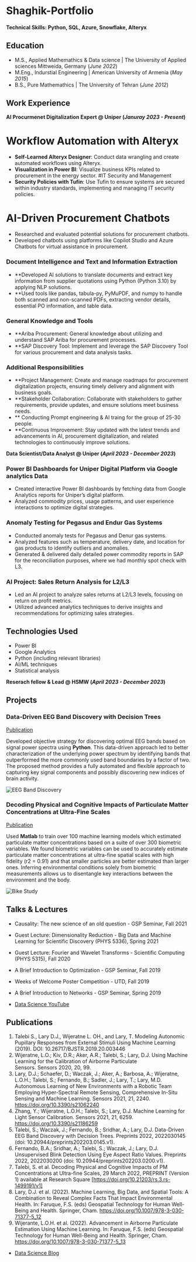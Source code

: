 # Shaghik-Portfolio



#### Technical Skills: Python, SQL, Azure, Snowflake, Alteryx

## Education
- M.S., Applied Mathemathics & Data science | The University of Applied sciences Mittweida, Germany (_June 2022_)								       		
- M.Eng., Indurstial Engineering	| American University of Armenia (_May 2015_)	 			        		
- B.S., Pure Mathemathics | The University of Tehran (_June 2012_)

## Work Experience
**AI Procurmenet Digitalization Expert @ Uniper (_Januray 2023 - Present_)**
# Workflow Automation with Alteryx
- **Self-Learned Alteryx Designer**: Conduct data wrangling and create automated workflows using Alteryx.
- **Visualization in Power BI**: Visualize business KPIs related to procurement in the energy sector.
#IT Security and Management
- **Security Policies with Tufin**: Use Tufin to ensure systems are secured within industry standards, implementing and managing IT security policies.
# AI-Driven Procurement Chatbots
- Researched and evaluated potential solutions for procurement chatbots.
- Developed chatbots using platforms like Copilot Studio and Azure Chatbots for virtual assistance in procurement.

### Document Intelligence and Text and Information Extraction
- **Developed AI solutions to translate documents and extract key information from supplier quotations using Python (Python 3.10) by applying NLP solutions.
- **Used tools like pandas, tabula-py, PyMuPDF, and numpy to handle both scanned and non-scanned PDFs, extracting vendor details, essential PO information, and table data.
### General Knowledge and Tools
- **Ariba Procurement: General knowledge about utilizing and understand SAP Ariba for procurement processes.
- **SAP Discovery Tool: Implement and leverage the SAP Discovery Tool for various procurement and data analysis tasks.
### Additional Responsibilities
- **Project Management: Create and manage roadmaps for procurement digitalization projects, ensuring timely delivery and alignment with business goals.
- **Stakeholder Collaboration: Collaborate with stakeholders to gather requirements, provide updates, and ensure solutions meet business needs.
- ** Conducting Prompt engineering & AI traing for the group of 25-30 people.
- **Continuous Improvement: Stay updated with the latest trends and advancements in AI, procurement digitalization, and related technologies to continuously improve solutions.





**Data Scientist/Data Analyst @ Uniper (_April 2023 - December 2023_)**
### Power BI Dashboards for Uniper Digital Platform via Google analytics Data
- Created interactive Power BI dashboards by fetching data from Google Analytics reports for Uniper’s digital platform.
- Analyzed commodity prices, usage patterns, and user experience interactions to optimize digital strategies.

### Anomaly Testing for Pegasus and Endur Gas Systems
- Conducted anomaly tests for Pegasus and Denur gas systems.
- Analyzed features such as temperature, delivery date, and location for gas products to identify outliers and anomalies.
- Generated & delivered daily detailed power commodity reports in SAP for the reconciliation purposes, where we had monthly spot check with L3.

### AI Project: Sales Return Analysis for L2/L3
- Led an AI project to analyze sales returns at L2/L3 levels, focusing on return on profit metrics.
- Utilized advanced analytics techniques to derive insights and recommendations for optimizing sales strategies.

## Technologies Used
- Power BI
- Google Analytics
- Python (including relevant libraries)
- AI/ML techniques
- Statistical analysis

  
**Reserach fellow & Lead @ HSMW (_April 2023 - December 2023_)**  





## Projects
### Data-Driven EEG Band Discovery with Decision Trees
[Publication](https://www.mdpi.com/1424-8220/22/8/3048)

Developed objective strategy for discovering optimal EEG bands based on signal power spectra using **Python**. This data-driven approach led to better characterization of the underlying power spectrum by identifying bands that outperformed the more commonly used band boundaries by a factor of two. The proposed method provides a fully automated and flexible approach to capturing key signal components and possibly discovering new indices of brain activity.

![EEG Band Discovery](/assets/img/eeg_band_discovery.jpeg)

### Decoding Physical and Cognitive Impacts of Particulate Matter Concentrations at Ultra-Fine Scales
[Publication](https://www.mdpi.com/1424-8220/22/11/4240)

Used **Matlab** to train over 100 machine learning models which estimated particulate matter concentrations based on a suite of over 300 biometric variables. We found biometric variables can be used to accurately estimate particulate matter concentrations at ultra-fine spatial scales with high fidelity (r2 = 0.91) and that smaller particles are better estimated than larger ones. Inferring environmental conditions solely from biometric measurements allows us to disentangle key interactions between the environment and the body.

![Bike Study](/assets/img/bike_study.jpeg)

## Talks & Lectures
- Causality: The new science of an old question - GSP Seminar, Fall 2021
- Guest Lecture: Dimensionality Reduction - Big Data and Machine Learning for Scientific Discovery (PHYS 5336), Spring 2021
- Guest Lecture: Fourier and Wavelet Transforms - Scientific Computing (PHYS 5315), Fall 2020
- A Brief Introduction to Optimization - GSP Seminar, Fall 2019
- Weeks of Welcome Poster Competition - UTD, Fall 2019
- A Brief Introduction to Networks - GSP Seminar, Spring 2019

- [Data Science YouTube](https://www.youtube.com/channel/UCa9gErQ9AE5jT2DZLjXBIdA)

## Publications
1. Talebi S., Lary D.J., Wijeratne L. OH., and Lary, T. Modeling Autonomic Pupillary Responses from External Stimuli Using Machine Learning (2019). DOI: 10.26717/BJSTR.2019.20.003446
2. Wijeratne, L.O.; Kiv, D.R.; Aker, A.R.; Talebi, S.; Lary, D.J. Using Machine Learning for the Calibration of Airborne Particulate Sensors. Sensors 2020, 20, 99.
3. Lary, D.J.; Schaefer, D.; Waczak, J.; Aker, A.; Barbosa, A.; Wijeratne, L.O.H.; Talebi, S.; Fernando, B.; Sadler, J.; Lary, T.; Lary, M.D. Autonomous Learning of New Environments with a Robotic Team Employing Hyper-Spectral Remote Sensing, Comprehensive In-Situ Sensing and Machine Learning. Sensors 2021, 21, 2240. https://doi.org/10.3390/s21062240
4. Zhang, Y.; Wijeratne, L.O.H.; Talebi, S.; Lary, D.J. Machine Learning for Light Sensor Calibration. Sensors 2021, 21, 6259. https://doi.org/10.3390/s21186259
5. Talebi, S.; Waczak, J.; Fernando, B.; Sridhar, A.; Lary, D.J. Data-Driven EEG Band Discovery with Decision Trees. Preprints 2022, 2022030145 (doi: 10.20944/preprints202203.0145.v1).
6. Fernando, B.A.; Sridhar, A.; Talebi, S.; Waczak, J.; Lary, D.J. Unsupervised Blink Detection Using Eye Aspect Ratio Values. Preprints 2022, 2022030200 (doi: 10.20944/preprints202203.0200.v1).
7. Talebi, S. et al. Decoding Physical and Cognitive Impacts of PM Concentrations at Ultra-fine Scales, 29 March 2022, PREPRINT (Version 1) available at Research Square [https://doi.org/10.21203/rs.3.rs-1499191/v1]
8. Lary, D.J. et al. (2022). Machine Learning, Big Data, and Spatial Tools: A Combination to Reveal Complex Facts That Impact Environmental Health. In: Faruque, F.S. (eds) Geospatial Technology for Human Well-Being and Health. Springer, Cham. https://doi.org/10.1007/978-3-030-71377-5_12
9. Wijerante, L.O.H. et al. (2022). Advancement in Airborne Particulate Estimation Using Machine Learning. In: Faruque, F.S. (eds) Geospatial Technology for Human Well-Being and Health. Springer, Cham. https://doi.org/10.1007/978-3-030-71377-5_13

- [Data Science Blog](https://medium.com/@shawhin)
